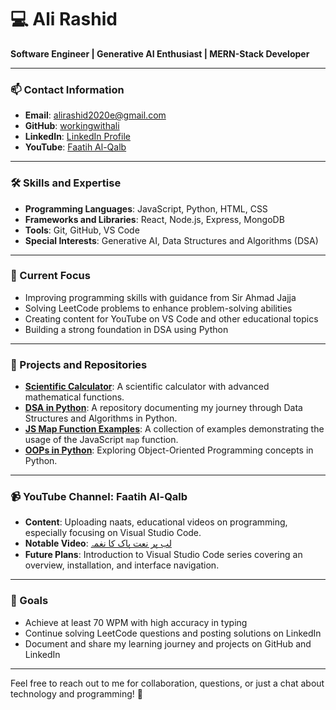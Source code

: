 # 💻 Ali Rashid

**Software Engineer | Generative AI Enthusiast | MERN-Stack Developer**

---

### 📫 Contact Information
- **Email**: alirashid2020e@gmail.com
- **GitHub**: [workingwithali](https://github.com/workingwithali)
- **LinkedIn**: [LinkedIn Profile](https://www.linkedin.com/in/your-linkedin-profile)
- **YouTube**: [Faatih Al-Qalb](https://www.youtube.com/channel/your-youtube-channel)

---

### 🛠 Skills and Expertise
- **Programming Languages**: JavaScript, Python, HTML, CSS
- **Frameworks and Libraries**: React, Node.js, Express, MongoDB
- **Tools**: Git, GitHub, VS Code
- **Special Interests**: Generative AI, Data Structures and Algorithms (DSA)

---

### 🎯 Current Focus
- Improving programming skills with guidance from Sir Ahmad Jajja
- Solving LeetCode problems to enhance problem-solving abilities
- Creating content for YouTube on VS Code and other educational topics
- Building a strong foundation in DSA using Python

---

### 🚀 Projects and Repositories
- **[Scientific Calculator](https://github.com/workingwithali/Scientific-Calculator.git)**: A scientific calculator with advanced mathematical functions.
- **[DSA in Python](https://github.com/workingwithali/DSA-in-Python.git)**: A repository documenting my journey through Data Structures and Algorithms in Python.
- **[JS Map Function Examples](https://github.com/workingwithali/JS-Map-function.git)**: A collection of examples demonstrating the usage of the JavaScript `map` function.
- **[OOPs in Python](https://github.com/workingwithali/OOPs-in-Python)**: Exploring Object-Oriented Programming concepts in Python.

---

### 📹 YouTube Channel: Faatih Al-Qalb
- **Content**: Uploading naats, educational videos on programming, especially focusing on Visual Studio Code.
- **Notable Video**: [لب پر نعت پاک کا نغمہ](https://www.youtube.com/watch?v=your-video-link)
- **Future Plans**: Introduction to Visual Studio Code series covering an overview, installation, and interface navigation.

---

### 🎯 Goals
- Achieve at least 70 WPM with high accuracy in typing
- Continue solving LeetCode questions and posting solutions on LinkedIn
- Document and share my learning journey and projects on GitHub and LinkedIn

---

Feel free to reach out to me for collaboration, questions, or just a chat about technology and programming! 🚀
